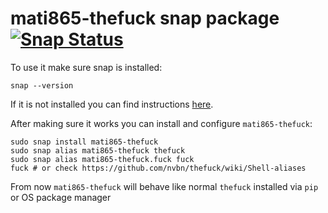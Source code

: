# mati865-thefuck snap package [![Snap Status](https://build.snapcraft.io/badge/mati865/mati865-thefuck-snap.svg)](https://build.snapcraft.io/user/mati865/mati865-thefuck-snap)
To use it make sure snap is installed:
```
snap --version
```

If it is not installed you can find instructions [here](https://snapcraft.io/docs/core/install).

After making sure it works you can install and configure `mati865-thefuck`:
```
sudo snap install mati865-thefuck
sudo snap alias mati865-thefuck thefuck
sudo snap alias mati865-thefuck.fuck fuck
fuck # or check https://github.com/nvbn/thefuck/wiki/Shell-aliases
```

From now `mati865-thefuck` will behave like normal `thefuck` installed via `pip` or OS package manager
